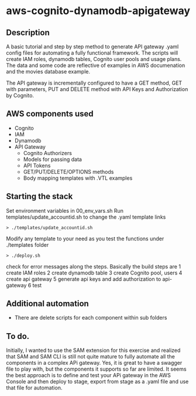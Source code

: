 # aws-cognito-dynamodb-apigateway
## Description
A basic tutorial and step by step method to generate API gateway .yaml config files for automating a fully functional framework.
The scripts will create IAM roles, dynamodb tables, Cognito user pools and usage plans. The data and some code are reflective of examples in AWS documenation and the movies database example.

The API gateway is incrementally configured to have a GET method, GET with parameters, PUT and DELETE method with API Keys and Authorization by Cognito.
## AWS components used
* Cognito
* IAM
* Dynamodb
* API Gateway
	- Cognito Authorizers
	- Models for passing data
	- API Tokens
	- GET/PUT/DELETE/OPTIONS methods
	- Body mapping templates with .VTL examples

## Starting the stack
Set environment variables in 00_env_vars.sh
Run templates/update_accountid.sh to change the .yaml template links
```
> ./templates/update_accountid.sh
```
Modify any template to your need as you test the functions under ./templates folder
```
> ./deploy.sh
```
check for error messages along the steps. Basically the build steps are
1 create IAM roles
2 create dynamodb table
3 create Cognito pool, users
4 create api gateway
5 generate api keys and add authorization to api-gateway
6 test

## Additional automation
* There are delete scripts for each component within sub folders

## To do.
Initially, I wanted to use the SAM extension for this exercise and realized that SAM and SAM CLI is still not quite mature to fully automate all the components in a complex APi gateway. Yes, it is great to have a swagger file to play with, but the components it supports so far are limited.
It seems the best approach is to define and test your APi gateway in the AWS Console and then deploy to stage, export from stage as a .yaml file and use that file for automation. 
